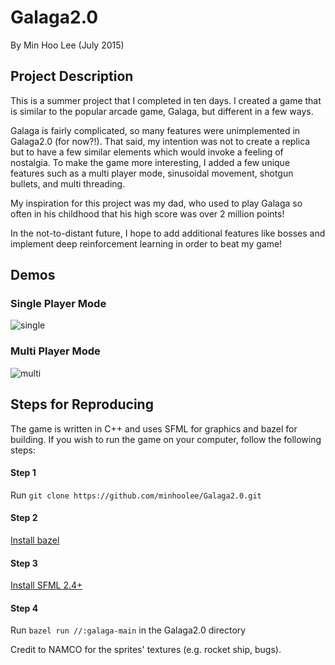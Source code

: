 # Galaga2.0
By Min Hoo Lee (July 2015)

## Project Description
This is a summer project that I completed in ten days. 
I created a game that is similar to the popular arcade game, Galaga, but 
different in a few ways.

Galaga is fairly complicated, so many features were unimplemented in Galaga2.0 
(for now?!). That said, my intention was not to create a replica but to have a 
few similar elements which would invoke a feeling of nostalgia. 
To make the game more interesting, I added a few unique features such as 
a multi player mode, sinusoidal movement, shotgun bullets, and multi threading.

My inspiration for this project was my dad, who used to play Galaga so often in 
his childhood that his high score was over 2 million points!

In the not-to-distant future, I hope to add additional features like bosses
and implement deep reinforcement learning in order to beat my game!

## Demos
### Single Player Mode
![single](https://cloud.githubusercontent.com/assets/10465228/24827337/3e537ac0-1bfc-11e7-9c5f-4299f86f74ec.gif)

### Multi Player Mode
![multi](https://cloud.githubusercontent.com/assets/10465228/24827336/3e534d48-1bfc-11e7-8c5d-44568c2199c6.gif)

## Steps for Reproducing

The game is written in C++ and uses SFML for graphics and bazel for building. 
If you wish to run the game on your computer, follow the following steps:

#### Step 1
Run `git clone https://github.com/minhoolee/Galaga2.0.git`

#### Step 2
[Install bazel](https://bazel.build/versions/master/docs/install.html)

#### Step 3
[Install SFML 2.4+](https://www.sfml-dev.org/tutorials/2.4/start-linux.php) 

#### Step 4
Run `bazel run //:galaga-main` in the Galaga2.0 directory

Credit to NAMCO for the sprites' textures (e.g. rocket ship, bugs).
